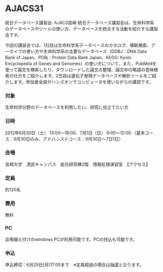 # AJACS31
統合データベース講習会: AJACS宮崎
統合データベース講習会は、生命科学系のデータベースやツールの使い方、データベースを統合する活動を紹介する講習会です。

今回の講習会では、1日目は生命科学系データベースのカタログ、横断検索、アーカイブの使い方や生命科学系の主要なデータベース（DDBJ：DNA Data　Bank of Japan、PDBj：Protein Data Bank Japan、KEGG: Kyoto Encyclopedia of Genes and Genomes）の使い方について、また、PubMedを使って論文を検索したり、ダウンロードした論文の整理、論文中の略語の意味検索の仕方をご紹介します。2日目は遺伝子発現データベースや解析ツールをご紹介します。参加者全員がハンズオンでコンピュータを使いながらの講習です。

### 対象
生命科学分野のデータベースを利用したい、研究に役立てたい方
### 日時
2012年6月30日（土） 13:00～18:00、7月1日（日） 9:00～12:00
（基本コース：6月30日のみ、アドバンスドコース：6月30日～7日1日）
### 会場
宮崎大学　清武キャンパス　総合研究棟2階　情報処理演習室　【アクセス】
### 定員
約120名
### 費用
無料
### PC
会場備え付けのwindows PCが利用可能です。PCの持込も可能です。
### 申込
申込締切：6月25日(月)17:00まで　※定員超過の場合は抽選となります。
